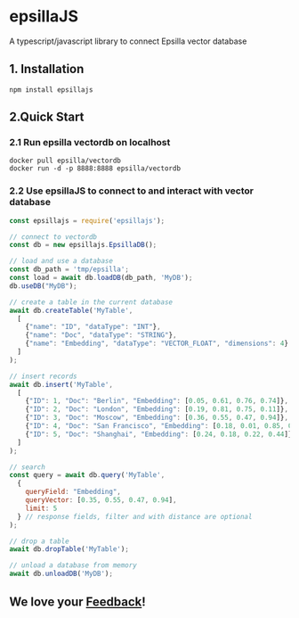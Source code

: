 # epsillaJS
A typescript/javascript library to connect Epsilla vector database

## 1. Installation
```shell
npm install epsillajs
```

## 2.Quick Start

### 2.1 Run epsilla vectordb on localhost
```shell
docker pull epsilla/vectordb
docker run -d -p 8888:8888 epsilla/vectordb
```

### 2.2 Use epsillaJS to connect to and interact with vector database

```javascript
const epsillajs = require('epsillajs');

// connect to vectordb
const db = new epsillajs.EpsillaDB();

// load and use a database
const db_path = 'tmp/epsilla';
const load = await db.loadDB(db_path, 'MyDB');
db.useDB("MyDB");

// create a table in the current database
await db.createTable('MyTable',
  [
    {"name": "ID", "dataType": "INT"},
    {"name": "Doc", "dataType": "STRING"},
    {"name": "Embedding", "dataType": "VECTOR_FLOAT", "dimensions": 4}
  ]
);

// insert records
await db.insert('MyTable',
  [
    {"ID": 1, "Doc": "Berlin", "Embedding": [0.05, 0.61, 0.76, 0.74]},
    {"ID": 2, "Doc": "London", "Embedding": [0.19, 0.81, 0.75, 0.11]},
    {"ID": 3, "Doc": "Moscow", "Embedding": [0.36, 0.55, 0.47, 0.94]},
    {"ID": 4, "Doc": "San Francisco", "Embedding": [0.18, 0.01, 0.85, 0.80]},
    {"ID": 5, "Doc": "Shanghai", "Embedding": [0.24, 0.18, 0.22, 0.44]}
  ]
);

// search
const query = await db.query('MyTable',
  {
    queryField: "Embedding",
    queryVector: [0.35, 0.55, 0.47, 0.94],
    limit: 5
  } // response fields, filter and with distance are optional
);

// drop a table
await db.dropTable('MyTable');

// unload a database from memory
await db.unloadDB('MyDB');
```

## We love your <a href="https://forms.gle/z73ra1sGBxH9wiUR8">Feedback</a>!
